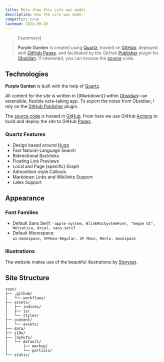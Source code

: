 ```yaml
---
title: Meta (how this site was made)
description: How the site was made.
compartir: true
lastmod: 2023-09-20
---
```


> [!summary]
> 
> **Purple Garden** is created using [Quartz](https://github.com/jackyzha0/quartz), hosted on [GitHub](https://github.com/), deployed with [GitHub Pages](https://pages.github.com/), and facilitated by the GitHub [Publisher](https://github.com/ObsidianPublisher) plugin for [Obsidian](https://obsidian.md/). If interested, you can browse the [source](https://github.com/semanticdata/forgetful-notes) code.

## Technologies

**Purple Garden** is built with the help of [Quartz](https://github.com/jackyzha0/quartz).

All content for the site is written in [[Markdown]] within [Obsidian](https://obsidian.md/)—an extensible, flexible note-taking app. To export the notes from Obsidian, I rely on the [GitHub Publisher](https://github.com/ObsidianPublisher) plugin.

The [source code](https://github.com/semanticdata/forgetful-dev) is hosted in [GitHub](https://github.com/). From here we use GitHub [Actions](https://github.com/features/actions) to build and deploy the site to GitHub [Pages](https://pages.github.com/).

### Quartz Features

* Design based around [Hugo](https://gohugo.io/)
* Fast Natural-Language Search
* Bidirectional Backlinks
* Floating Link Previews
* Local and Page (specific) Graph
* Admonition-style Callouts
* Markdown Links and Wikilinks Support
* Latex Support

## Appearance

### Font Families

* Default Sans Serif:
	`-apple-system, BlinkMacSystemFont, "Segoe UI", Helvetica, Arial, sans-serif`
* Default Monospace:  
	`ui-monospace, SFMono-Regular, SF Mono, Menlo, monospace`

### Illustrations

The website makes use of the beautiful illustrations by <a href="https://storyset.com/people">Storyset</a>.

## Site Structure

```
root/
├── .github/
│   └── workflows/
├── assets/
│   ├── indices/
│   ├── js/
│   └── styles/
├── content/
│   └── assets/
├── data/
├── i18n/
├── layouts/
│   └── default/
│       ├── markup/
│       └── partials/
└── static/
```
